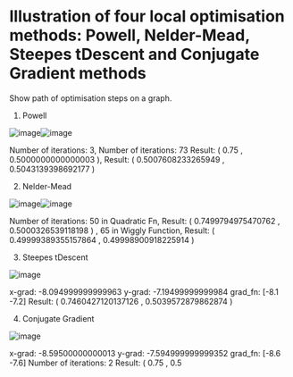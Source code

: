 # Illustration of four local optimisation methods: Powell, Nelder-Mead, Steepes tDescent and Conjugate Gradient methods 

Show path of optimisation steps on a graph.

1. Powell
 
 ![image](https://user-images.githubusercontent.com/26786836/163694773-18871a11-73be-4835-9dd5-77576311d25f.png)![image](https://user-images.githubusercontent.com/26786836/163694776-ecd24274-7f63-46d4-b9d9-d1b4365aface.png)

Number of iterations:  3,              Number of iterations:  73
Result: ( 0.75 , 0.5000000000000003 ), Result: ( 0.5007608233265949 , 0.5043139398692177 )

2. Nelder-Mead

![image](https://user-images.githubusercontent.com/26786836/163694789-e64855bd-f138-44e1-af99-1da73cc6de31.png)![image](https://user-images.githubusercontent.com/26786836/163694795-85d1d232-6982-43aa-bece-52950c965462.png)

Number of iterations:  50 in Quadratic Fn, Result: ( 0.7499794975470762 , 0.5000326539118198 )
                    , 65 in Wiggly Function, Result: ( 0.49999389355157864 , 0.49998900918225914 )

3. Steepes tDescent

![image](https://user-images.githubusercontent.com/26786836/163694807-1244365d-5d89-4bb5-b291-cfec0c3fb7d3.png)

x-grad:  -8.094999999999963
y-grad:  -7.19499999999984
grad_fn:  [-8.1 -7.2]
Result: ( 0.7460427120137126 , 0.5039572879862874 )

4. Conjugate Gradient

![image](https://user-images.githubusercontent.com/26786836/163694816-75457dd8-8ec1-4b0c-b14f-cfd115ab7fa5.png)

x-grad:  -8.59500000000013
y-grad:  -7.594999999999352
grad_fn:  [-8.6 -7.6]
Number of iterations:  2
Result: ( 0.75 , 0.5 
